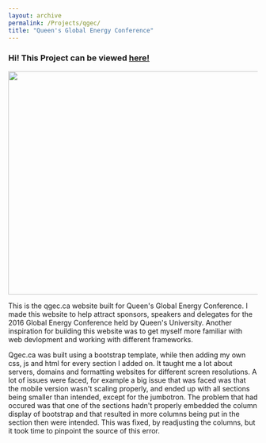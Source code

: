 ```yaml
---
layout: archive
permalink: /Projects/qgec/
title: "Queen's Global Energy Conference"
---
```



<h3>Hi! This Project can be viewed <a class = "qgeclink" href = "http://www.qgec.ca"><strong> here! </strong></a></h3>


<div class='project' id='project2'>
		<a>
			<img src="images/project2.jpg" style="width:900px;height:450px;">
		</a>
</div>

<p>This is the qgec.ca website built for Queen's Global Energy Conference. I made this website to help attract sponsors, speakers and delegates for the 2016 Global Energy Conference held by Queen's University. Another inspiration for building this website was to get myself more familiar with web devlopment and working with different frameworks.</p>

<p> Qgec.ca was built using a bootstrap template, while then adding my own css, js and html for every section I added on. It taught me a lot about servers, domains and formatting websites for different screen resolutions. A lot of issues were faced, for example a big issue that was faced was that the mobile version wasn't scaling properly, and ended up with all sections being smaller than intended, except for the jumbotron. The problem that had occured was that one of the sections hadn't properly embedded the column display of bootstrap and that resulted in more columns being put in the section then were intended. This was fixed, by readjusting the columns, but it took time to pinpoint the source of this error.</p>

